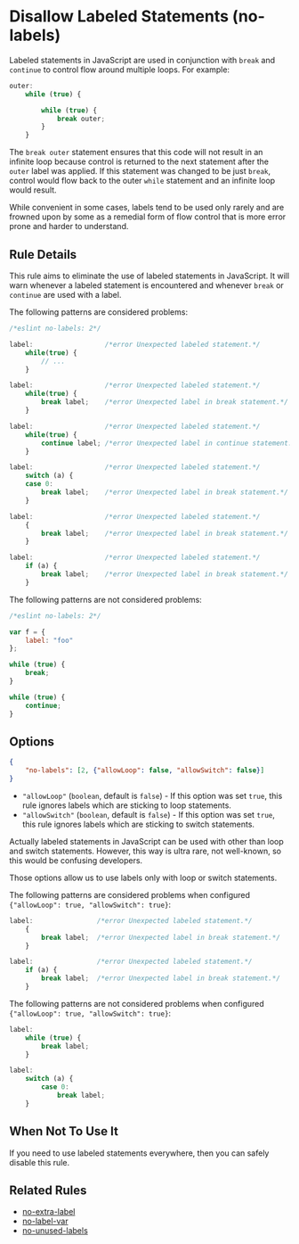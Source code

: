 # Disallow Labeled Statements (no-labels)

Labeled statements in JavaScript are used in conjunction with `break` and `continue` to control flow around multiple loops. For example:

```js
outer:
    while (true) {

        while (true) {
            break outer;
        }
    }
```

The `break outer` statement ensures that this code will not result in an infinite loop because control is returned to the next statement after the `outer` label was applied. If this statement was changed to be just `break`, control would flow back to the outer `while` statement and an infinite loop would result.

While convenient in some cases, labels tend to be used only rarely and are frowned upon by some as a remedial form of flow control that is more error prone and harder to understand.

## Rule Details

This rule aims to eliminate the use of labeled statements in JavaScript. It will warn whenever a labeled statement is encountered and whenever `break` or `continue` are used with a label.

The following patterns are considered problems:

```js
/*eslint no-labels: 2*/

label:                  /*error Unexpected labeled statement.*/
    while(true) {
        // ...
    }

label:                  /*error Unexpected labeled statement.*/
    while(true) {
        break label;    /*error Unexpected label in break statement.*/
    }

label:                  /*error Unexpected labeled statement.*/
    while(true) {
        continue label; /*error Unexpected label in continue statement.*/
    }

label:                  /*error Unexpected labeled statement.*/
    switch (a) {
    case 0:
        break label;    /*error Unexpected label in break statement.*/
    }

label:                  /*error Unexpected labeled statement.*/
    {
        break label;    /*error Unexpected label in break statement.*/
    }

label:                  /*error Unexpected labeled statement.*/
    if (a) {
        break label;    /*error Unexpected label in break statement.*/
    }
```

The following patterns are not considered problems:

```js
/*eslint no-labels: 2*/

var f = {
    label: "foo"
};

while (true) {
    break;
}

while (true) {
    continue;
}
```

## Options

```json
{
    "no-labels": [2, {"allowLoop": false, "allowSwitch": false}]
}
```

* `"allowLoop"` (`boolean`, default is `false`) - If this option was set `true`, this rule ignores labels which are sticking to loop statements.
* `"allowSwitch"` (`boolean`, default is `false`) - If this option was set `true`, this rule ignores labels which are sticking to switch statements.

Actually labeled statements in JavaScript can be used with other than loop and switch statements.
However, this way is ultra rare, not well-known, so this would be confusing developers.

Those options allow us to use labels only with loop or switch statements.

The following patterns are considered problems when configured `{"allowLoop": true, "allowSwitch": true}`:

```js
label:                /*error Unexpected labeled statement.*/
    {
        break label;  /*error Unexpected label in break statement.*/
    }

label:                /*error Unexpected labeled statement.*/
    if (a) {
        break label;  /*error Unexpected label in break statement.*/
    }
```

The following patterns are not considered problems when configured `{"allowLoop": true, "allowSwitch": true}`:

```js
label:
    while (true) {
        break label;
    }

label:
    switch (a) {
        case 0:
            break label;
    }
```

## When Not To Use It

If you need to use labeled statements everywhere, then you can safely disable this rule.

## Related Rules

* [no-extra-label](./no-extra-label.md)
* [no-label-var](./no-label-var.md)
* [no-unused-labels](./no-unused-labels.md)
